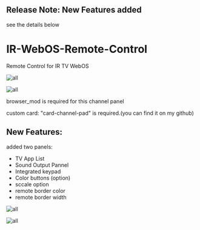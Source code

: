 ## Release Note: New Features added

see the details below

# IR-WebOS-Remote-Control

Remote Control for IR TV WebOS

![all](example/remote.png)

![all](example/channels.jpg)

browser_mod is required for this channel panel

custom card: "card-channel-pad" is required.(you can find it on my github)

## New Features:

added two panels:

- TV App List
- Sound Output Pannel
- Integrated keypad
- Color buttons (option)
- sccale option
- remote border color
- remote border width

![all](example/sound-source-pad.png)

![all](example/color_buttons.jpg)
